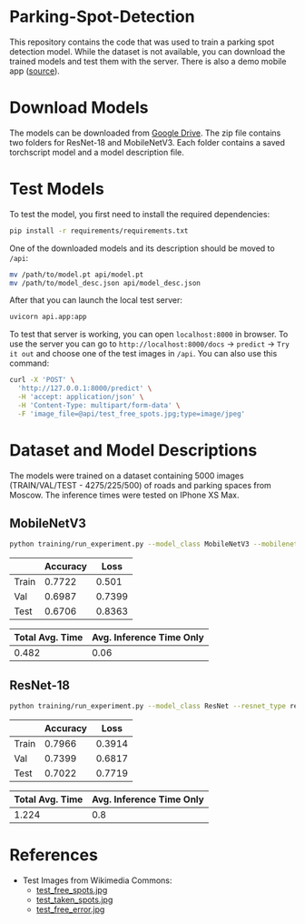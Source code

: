 # Parking-Spot-Detection

This repository contains the code that was used to train a parking spot detection model. While the dataset is not available, you can download the trained models and test them with the server. There is also a demo mobile app ([source](https://gitlab.com/avshon1/mlparking)).

# Download Models

The models can be downloaded from [Google Drive](https://drive.google.com/file/d/1wUYoObciki2CjEBCQ5eKP95q40X78fKZ/view?usp=sharing). The zip file contains two folders for ResNet-18 and MobileNetV3. Each folder contains a saved torchscript model and a model description file.

# Test Models

To test the model, you first need to install the required dependencies:

```sh
pip install -r requirements/requirements.txt
```

One of the downloaded models and its description should be moved to `/api`:

```sh
mv /path/to/model.pt api/model.pt
mv /path/to/model_desc.json api/model_desc.json
```

After that you can launch the local test server:
```sh
uvicorn api.app:app
```

To test that server is working, you can open `localhost:8000` in browser. To use the server you can go to `http://localhost:8000/docs` -> `predict` -> `Try it out` and choose one of the test images in `/api`. You can also use this command:

```sh
curl -X 'POST' \
  'http://127.0.0.1:8000/predict' \
  -H 'accept: application/json' \
  -H 'Content-Type: multipart/form-data' \
  -F 'image_file=@api/test_free_spots.jpg;type=image/jpeg'
```

# Dataset and Model Descriptions

The models were trained on a dataset containing 5000 images (TRAIN/VAL/TEST - 4275/225/500) of roads and parking spaces from Moscow. The inference times were tested on IPhone XS Max.

## MobileNetV3

```sh
python training/run_experiment.py --model_class MobileNetV3 --mobilenetv3_size=small --use_torchvision_model --data_class ParkingSpots --optimizer AdamW --lr 0.00035 --weight_decay 0.25 --gpus 1 --precision 16 --use_local --max_epochs 16 --batch_size 64 --seed 0 --num_workers 8 --color_jitter 0.3 --horizontal_flip --degrees_affine 30 --translate_affine 0.25 --scale_margin_affine 0.3 --shear_affine 5 --lr_scheduler OneCycleLR --random_erasing  --es_patience 30 --save_torchscript
```


|      |Accuracy| Loss |
|------|--------|------|
|Train | 0.7722 |0.501 |
|Val   | 0.6987 |0.7399|
|Test  | 0.6706 |0.8363|

| Total Avg. Time | Avg. Inference Time Only |
|--------|------|
| 0.482 |0.06 |


## ResNet-18

```sh
python training/run_experiment.py --model_class ResNet --resnet_type resnet18 --use_torchvision_model --data_class ParkingSpots --optimizer AdamW --lr 0.00035 --weight_decay 0.25 --gpus 1 --precision 16 --use_local --max_epochs 15 --batch_size 42 --seed 0 --num_workers 4 --color_jitter 0.3 --horizontal_flip --degrees_affine 30 --translate_affine 0.25 --scale_margin_affine 0.4 --shear_affine 5 --lr_scheduler OneCycleLR --random_erasing --use_lr_monitor --es_patience 30 --save_torchscript
```

|      |Accuracy| Loss |
|------| ------ | ---- |
|Train | 0.7966 |0.3914|
|Val   | 0.7399 |0.6817|
|Test  | 0.7022 |0.7719|

| Total Avg. Time | Avg. Inference Time Only |
|--------|------|
| 1.224 |0.8 |

# References

- Test Images from Wikimedia Commons:
  - [test_free_spots.jpg](https://commons.wikimedia.org/wiki/File:20200925-parking-lined-perpendicular-large.jpg)
  - [test_taken_spots.jpg](https://commons.wikimedia.org/wiki/File:20200925-parking-unlined-perpendicular.jpg)
  - [test_free_error.jpg](https://commons.wikimedia.org/wiki/File:Hameau_des_Renaudi%C3%A8res,_Carquefou_-_01.jpg)
